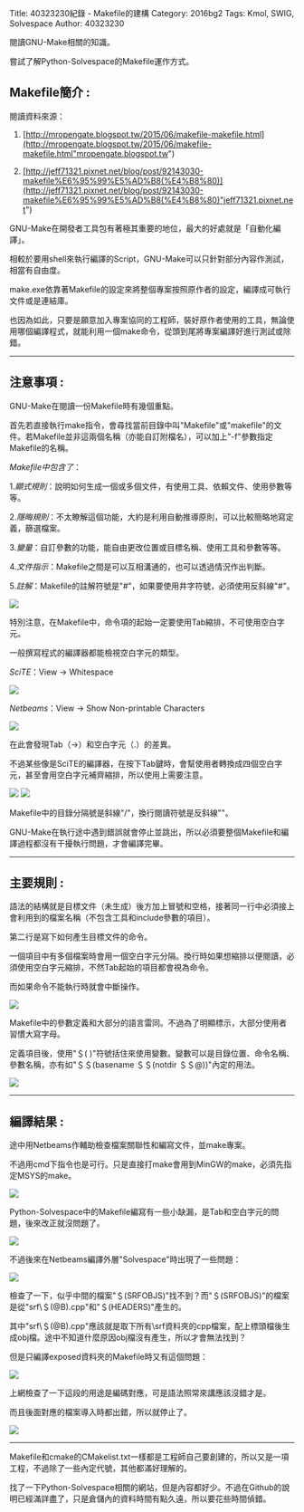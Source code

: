 Title: 40323230紀錄 - Makefile的建構
Category: 2016bg2
Tags: Kmol, SWIG, Solvespace
Author: 40323230


閱讀GNU-Make相關的知識。

嘗試了解Python-Solvespace的Makefile運作方式。

<!-- PELICAN_END_SUMMARY -->

<h2>Makefile簡介 :</h2>

閱讀資料來源：

1. [http://mropengate.blogspot.tw/2015/06/makefile-makefile.html](http://mropengate.blogspot.tw/2015/06/makefile-makefile.html"mropengate.blogspot.tw")

2. [http://jeff71321.pixnet.net/blog/post/92143030-makefile%E6%95%99%E5%AD%B8(%E4%B8%80)](http://jeff71321.pixnet.net/blog/post/92143030-makefile%E6%95%99%E5%AD%B8(%E4%B8%80)"jeff71321.pixnet.net")

GNU-Make在開發者工具包有著極其重要的地位，最大的好處就是「自動化編譯」。

相較於要用shell來執行編譯的Script，GNU-Make可以只針對部分內容作測試，相當有自由度。

make.exe依靠著Makefile的設定來將整個專案按照原作者的設定，編譯成可執行文件或是連結庫。

也因為如此，只要是願意加入專案協同的工程師，裝好原作者使用的工具，無論使用哪個編譯程式，就能利用一個make命令，從頭到尾將專案編譯好進行測試或除錯。

<hr>

<h2>注意事項 :</h2>

GNU-Make在閱讀一份Makefile時有幾個重點。

首先若直接執行make指令，會尋找當前目錄中叫"Makefile"或"makefile"的文件。若Makefile並非這兩個名稱（亦能自訂附檔名），可以加上"-f"參數指定Makefile的名稱。

*Makefile中包含了*：

1.*顯式規則*：說明如何生成一個或多個文件，有使用工具、依賴文件、使用參數等等。

2.*隱晦規則*：不太瞭解這個功能，大約是利用自動推導原則，可以比較簡略地寫定義，篩選檔案。

3.*變量*：自訂參數的功能，能自由更改位置或目標名稱、使用工具和參數等等。

4.*文件指示*：Makefile之間是可以互相溝通的，也可以透過情況作出判斷。

5.*註解*：Makefile的註解符號是"#"，如果要使用井字符號，必須使用反斜線"\#"。

<img src="http://i.imgur.com/j8IrEeN.jpg" >

特別注意，在Makefile中，命令項的起始一定要使用Tab縮排，不可使用空白字元。

一般撰寫程式的編譯器都能檢視空白字元的類型。

*SciTE*：View -> Whitespace

<img src="http://i.imgur.com/qBsEJnx.jpg" >

*Netbeams*：View -> Show Non-printable Characters

<img src="http://i.imgur.com/f1srj0r.jpg" >

在此會發現Tab（→）和空白字元（.）的差異。

不過某些像是SciTE的編譯器，在按下Tab鍵時，會幫使用者轉換成四個空白字元，甚至會用空白字元補齊縮排，所以使用上需要注意。

<img src="http://i.imgur.com/xfUR3YE.jpg" >

<img src="http://i.imgur.com/Fxn6RF6.jpg" >

Makefile中的目錄分隔號是斜線"/"，換行閱讀符號是反斜線"\"。

GNU-Make在執行途中遇到錯誤就會停止並跳出，所以必須要整個Makefile和編譯過程都沒有干擾執行問題，才會編譯完畢。

<hr>

<h2>主要規則 :</h2>

語法的結構就是目標文件（未生成）後方加上冒號和空格，接著同一行中必須接上會利用到的檔案名稱（不包含工具和include參數的項目）。

第二行是寫下如何產生目標文件的命令。

一個項目中有多個檔案時會用一個空白字元分隔。換行時如果想縮排以便閱讀，必須使用空白字元縮排，不然Tab起始的項目都會視為命令。

而如果命令不能執行時就會中斷操作。

<img src="http://i.imgur.com/R9ZtTgK.jpg" >

Makefile中的參數定義和大部分的語言雷同。不過為了明顯標示，大部分使用者習慣大寫字母。

定義項目後，使用"＄( )"符號括住來使用變數。變數可以是目錄位置、命令名稱、參數名稱，亦有如"＄＄(basename ＄＄(notdir ＄＄@))"內定的用法。

<img src="http://i.imgur.com/weJOnmA.jpg" >

<hr>

<h2>編譯結果 :</h2>

途中用Netbeams作輔助檢查檔案關聯性和編寫文件，並make專案。

不過用cmd下指令也是可行。只是直接打make會用到MinGW的make，必須先指定MSYS的make。

<img src="http://i.imgur.com/283ZkZJ.jpg" >

Python-Solvespace中的Makefile編寫有一些小缺漏，是Tab和空白字元的問題，後來改正就沒問題了。

<img src="http://i.imgur.com/KG4JYdS.jpg" >

不過後來在Netbeams編譯外層"Solvespace"時出現了一些問題：

<img src="http://i.imgur.com/jkkUFzC.jpg" >

檢查了一下，似乎中間的檔案"＄(SRFOBJS)"找不到？而"＄(SRFOBJS)"的檔案是從"srf\＄(@B).cpp"和"＄(HEADERS)"產生的。

其中"srf\＄(@B).cpp"應該就是取下所有\srf資料夾的cpp檔案，配上標頭檔後生成obj檔。途中不知道什麼原因obj檔沒有產生，所以才會無法找到？

但是只編譯exposed資料夾的Makefile時又有這個問題：

<img src="http://i.imgur.com/0Mv3ISG.jpg" >

上網檢查了一下這段的用途是編碼對應，可是語法照常來講應該沒錯才是。

而且後面對應的檔案導入時都出錯，所以就停止了。

<img src="http://i.imgur.com/KzAVcOg.jpg" >

<hr>

Makefile和cmake的CMakelist.txt一樣都是工程師自己要創建的，所以又是一項工程，不過除了一些內定代號，其他都滿好理解的。

找了一下Python-Solvespace相關的網站，但是內容都好少。不過在Github的說明已經滿詳盡了，只是倉儲內的資料時間有點久遠，所以要花些時間偵錯。